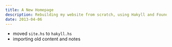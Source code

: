 ```yaml
---
title: A New Homepage
description: Rebuilding my website from scratch, using Hakyll and Foundation
date: 2013-04-06
---
```


* moved `site.hs` to `hakyll.hs`
* importing old content and notes

